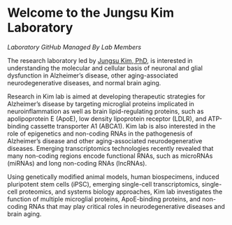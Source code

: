# Welcome to the Jungsu Kim Laboratory
_Laboratory GitHub Managed By Lab Members_

The research laboratory led by [Jungsu Kim, PhD](https://medicine.iu.edu/faculty/41977/kim-jungsu), is interested in understanding the molecular and cellular basis of neuronal and glial dysfunction in Alzheimer’s disease, other aging-associated neurodegenerative diseases, and normal brain aging.

Research in Kim lab is aimed at developing therapeutic strategies for Alzheimer’s disease by targeting microglial proteins implicated in neuroinflammation as well as brain lipid-regulating proteins, such as apolipoprotein E (ApoE), low density lipoprotein receptor (LDLR), and ATP-binding cassette transporter A1 (ABCA1). Kim lab is also interested in the role of epigenetics and non-coding RNAs in the pathogenesis of Alzheimer’s disease and other aging-associated neurodegenerative diseases. Emerging transcriptomics technologies recently revealed that many non-coding regions encode functional RNAs, such as microRNAs (miRNAs) and long non-coding RNAs (lncRNAs).

Using genetically modified animal models, human biospecimens, induced pluripotent stem cells (iPSC), emerging single-cell transcriptomics, single-cell proteomics, and systems biology approaches, Kim lab investigates the function of multiple microglial proteins, ApoE-binding proteins, and non-coding RNAs that may play critical roles in neurodegenerative diseases and brain aging.
